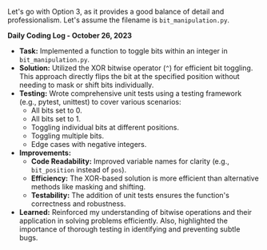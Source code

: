 Let's go with Option 3, as it provides a good balance of detail and professionalism.  Let's assume the filename is `bit_manipulation.py`.


**Daily Coding Log - October 26, 2023**

* **Task:** Implemented a function to toggle bits within an integer in `bit_manipulation.py`.
* **Solution:** Utilized the XOR bitwise operator (`^`) for efficient bit toggling.  This approach directly flips the bit at the specified position without needing to mask or shift bits individually.
* **Testing:** Wrote comprehensive unit tests using a testing framework (e.g., pytest, unittest) to cover various scenarios:
    * All bits set to 0.
    * All bits set to 1.
    * Toggling individual bits at different positions.
    * Toggling multiple bits.
    * Edge cases with negative integers.
* **Improvements:**
    * **Code Readability:**  Improved variable names for clarity (e.g., `bit_position` instead of `pos`).
    * **Efficiency:**  The XOR-based solution is more efficient than alternative methods like masking and shifting.
    * **Testability:**  The addition of unit tests ensures the function's correctness and robustness.
* **Learned:**  Reinforced my understanding of bitwise operations and their application in solving problems efficiently.  Also, highlighted the importance of thorough testing in identifying and preventing subtle bugs.